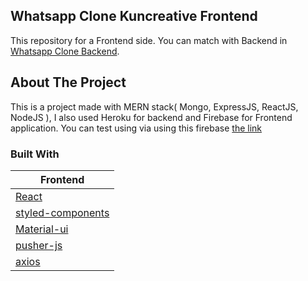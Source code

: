 ## Whatsapp Clone Kuncreative Frontend

This repository for a Frontend side.
You can match with Backend in [Whatsapp Clone Backend](https://github.com/k-cicek/WhatAppClone-Backend).


## About The Project

This is a project made with MERN stack( Mongo, ExpressJS, ReactJS, NodeJS ), I also used Heroku for backend and Firebase for Frontend application.
You can test using via using this firebase [the link](https://lnkd.in/dKk3etp )


### Built With  

|                   Frontend                         |       
|----------------------------------------------------|
|        [React](https://reactjs.org/)               |     
|[styled-components](https://styled-components.com/) |              
|     [Material-ui](https://material-ui.com/)        |                             
|      [pusher-js](https://pusher.com/)              |           
|      [axios](https://github.com/axios/axios)       |             



